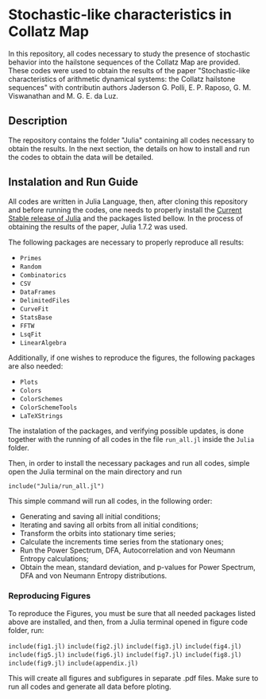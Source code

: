 # Stochastic-like characteristics in Collatz Map

In this repository, all codes necessary to study the presence of stochastic behavior into the hailstone sequences of the Collatz Map are provided.
These codes were used to obtain the results of the paper "Stochastic-like characteristics of arithmetic dynamical
systems: the Collatz hailstone sequences" with contributin authors Jaderson G. Polli, E. P. Raposo, G. M. Viswanathan and M. G. E. da Luz.

## Description

The repository contains the folder "Julia" containing all codes necessary to obtain the results.
In the next section, the details on how to install and run the codes to obtain the data will be detailed.

## Instalation and Run Guide

All codes are written in Julia Language, then, after cloning this repository and before running the codes, one needs to
properly install the [Current Stable release of Julia](https://julialang.org/downloads/) and the packages listed bellow.
In the process of obtaining the results of the paper, Julia 1.7.2 was used.

The following packages are necessary to properly reproduce all results:

- `Primes`
- `Random`
- `Combinatorics`
- `CSV`
- `DataFrames`
- `DelimitedFiles`
- `CurveFit`
- `StatsBase`
- `FFTW`
- `LsqFit`
- `LinearAlgebra`

Additionally, if one wishes to reproduce the figures, the following packages are also needed:

- `Plots`
- `Colors`
- `ColorSchemes`
- `ColorSchemeTools`
- `LaTeXStrings`

The instalation of the packages, and verifying possible updates, is done together with the running of all codes in the file `run_all.jl` inside the `Julia` folder.

Then, in order to install the necessary packages and run all codes, simple open the Julia terminal on the main directory and run

`include("Julia/run_all.jl")`

This simple command will run all codes, in the following order:

- Generating and saving all initial conditions;
- Iterating and saving all orbits from all initial conditions;
- Transform the orbits into stationary time series;
- Calculate the increments time series from the stationary ones;
- Run the Power Spectrum, DFA, Autocorrelation and von Neumann Entropy calculations;
- Obtain the mean, standard deviation, and p-values for Power Spectrum, DFA and von Neumann Entropy distributions.

### Reproducing Figures

To reproduce the Figures, you must be sure that all needed packages listed above are installed, and then, from a Julia terminal opened in figure code folder, run:

`include(fig1.jl)`
`include(fig2.jl)`
`include(fig3.jl)`
`include(fig4.jl)`
`include(fig5.jl)`
`include(fig6.jl)`
`include(fig7.jl)`
`include(fig8.jl)`
`include(fig9.jl)`
`include(appendix.jl)`

This will create all figures and subfigures in separate .pdf files.
Make sure to run all codes and generate all data before ploting.
